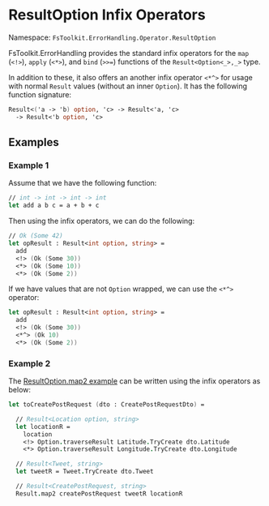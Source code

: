 # ResultOption Infix Operators

Namespace: `FsToolkit.ErrorHandling.Operator.ResultOption`

FsToolkit.ErrorHandling provides the standard infix operators for the `map` (`<!>`), `apply` (`<*>`), and `bind` (`>>=`) functions of the `Result<Option<_>,_>` type.

In addition to these, it also offers an another infix operator `<*^>` for usage with normal `Result` values (without an inner `Option`). It has the following function signature:

``` fsharp
Result<('a -> 'b) option, 'c> -> Result<'a, 'c> 
  -> Result<'b option, 'c>
```

## Examples

### Example 1

Assume that we have the following function:

```fsharp
// int -> int -> int -> int
let add a b c = a + b + c
```

Then using the infix operators, we can do the following:

```fsharp
// Ok (Some 42)
let opResult : Result<int option, string> =
  add
  <!> (Ok (Some 30)) 
  <*> (Ok (Some 10)) 
  <*> (Ok (Some 2)) 
```

If we have values that are not `Option` wrapped, we can use the `<*^>` operator:

```fsharp
let opResult : Result<int option, string> =
  add
  <!> (Ok (Some 30)) 
  <*^> (Ok 10) 
  <*> (Ok (Some 2))
```

### Example 2

The [ResultOption.map2 example](../resultOption/map2.md#example-2) can be written using the infix operators as below:

```fsharp
let toCreatePostRequest (dto : CreatePostRequestDto) = 

  // Result<Location option, string>
  let locationR = 
    location
    <!> Option.traverseResult Latitude.TryCreate dto.Latitude
    <*> Option.traverseResult Longitude.TryCreate dto.Longitude

  // Result<Tweet, string>
  let tweetR = Tweet.TryCreate dto.Tweet

  // Result<CreatePostRequest, string>
  Result.map2 createPostRequest tweetR locationR
```
